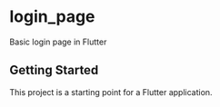 # login_page

Basic login page in Flutter

## Getting Started

This project is a starting point for a Flutter application.